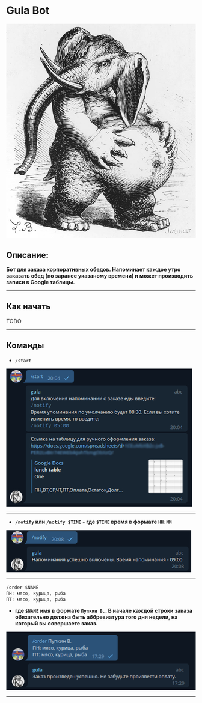 # Gula Bot

![](src/readme/gula.jpg)

## Описание:
**Бот для заказа корпоративных обедов. Напоминает каждое утро заказать обед (по заранее указаному времени) и может производить записи в Google таблицы.**

<hr>

## Как начать
TODO

<hr>

## Команды

- `/start` 

![](src/readme/start.jpg)

<hr>

- **`/notify` или `/notify $TIME` - где `$TIME` время в формате `HH:MM`**

![](src/readme/notify.png)

<hr>

```
/order $NAME
ПН: мясо, курица, рыба
ПТ: мясо, курица, рыба
```

- **где `$NAME` имя в формате `Пупкин В.`. В начале каждой строки заказа обязательно должна быть аббревиатура того дня недели, на который вы совершаете заказ.**

![img.png](src/readme/order.png)
<hr>

